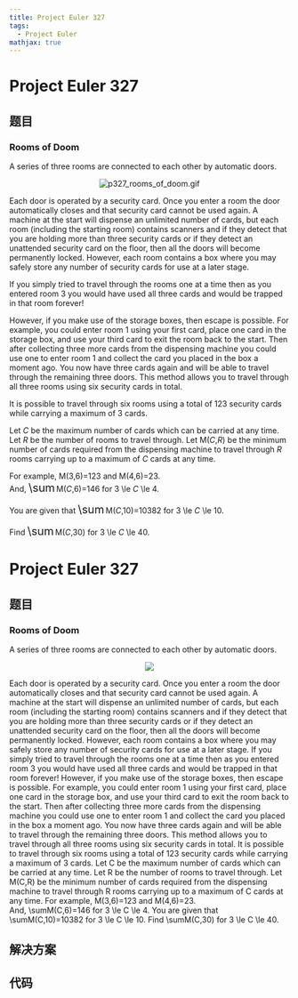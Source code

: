 ```yaml
---
title: Project Euler 327
tags:
  - Project Euler
mathjax: true
---
```

<escape><!-- more --></escape>
    
# Project Euler 327
## 题目
### Rooms of Doom

A series of three rooms are connected to each other by automatic doors.

<div align="center"><img src="project/images/p327_rooms_of_doom.gif" alt="p327_rooms_of_doom.gif" /></div>

Each door is operated by a security card. Once you enter a room the door automatically closes and that security card cannot be used again. A machine at the start will dispense an unlimited number of cards, but each room (including the starting room) contains scanners and if they detect that you are holding more than three security cards or if they detect an unattended security card on the floor, then all the doors will become permanently locked. However, each room contains a box where you may safely store any number of security cards for use at a later stage.

If you simply tried to travel through the rooms one at a time then as you entered room 3 you would have used all three cards and would be trapped in that room forever!

However, if you make use of the storage boxes, then escape is possible. For example, you could enter room 1 using your first card, place one card in the storage box, and use your third card to exit the room back to the start. Then after collecting three more cards from the dispensing machine you could use one to enter room 1 and collect the card you placed in the box a moment ago. You now have three cards again and will be able to travel through the remaining three doors. This method allows you to travel through all three rooms using six security cards in total.

It is possible to travel through six rooms using a total of 123 security cards while carrying a maximum of 3 cards.

Let <var>C</var> be the maximum number of cards which can be carried at any time.
Let <var>R</var> be the number of rooms to travel through.
Let M(<var>C</var>,<var>R</var>) be the minimum number of cards required from the dispensing machine to travel through <var>R</var> rooms carrying up to a maximum of <var>C</var> cards at any time.

For example, M(3,6)=123 and M(4,6)=23.<br />And, <span style="font-size:larger;"><span style="font-size:larger;">\sum</span></span> M(<var>C</var>,6)=146 for 3 \le <var>C</var> \le 4.


You are given that <span style="font-size:larger;"><span style="font-size:larger;">\sum</span></span> M(<var>C</var>,10)=10382 for 3 \le <var>C</var> \le 10.

Find <span style="font-size:larger;"><span style="font-size:larger;">\sum</span></span> M(<var>C</var>,30) for 3 \le <var>C</var> \le 40.




# Project Euler 327
## 题目
### Rooms of Doom

A series of three rooms are connected to each other by automatic doors.
<center><img src="https://projecteuler.net/project/images/p327_rooms_of_doom.gif"></center>

Each door is operated by a security card. Once you enter a room the door automatically closes and that security card cannot be used again. A machine at the start will dispense an unlimited number of cards, but each room (including the starting room) contains scanners and if they detect that you are holding more than three security cards or if they detect an unattended security card on the floor, then all the doors will become permanently locked. However, each room contains a box where you may safely store any number of security cards for use at a later stage.
If you simply tried to travel through the rooms one at a time then as you entered room 3 you would have used all three cards and would be trapped in that room forever!
However, if you make use of the storage boxes, then escape is possible. For example, you could enter room 1 using your first card, place one card in the storage box, and use your third card to exit the room back to the start. Then after collecting three more cards from the dispensing machine you could use one to enter room 1 and collect the card you placed in the box a moment ago. You now have three cards again and will be able to travel through the remaining three doors. This method allows you to travel through all three rooms using six security cards in total.
It is possible to travel through six rooms using a total of 123 security cards while carrying a maximum of 3 cards.
Let C be the maximum number of cards which can be carried at any time.
Let R be the number of rooms to travel through.
Let M(C,R) be the minimum number of cards required from the dispensing machine to travel through R rooms carrying up to a maximum of C cards at any time.
For example, M(3,6)=123 and M(4,6)=23.<br>And, \sumM(C,6)=146 for 3 \le C \le 4.
You are given that \sumM(C,10)=10382 for 3 \le C \le 10.
Find \sumM(C,30) for 3 \le C \le 40.


## 解决方案


## 代码


